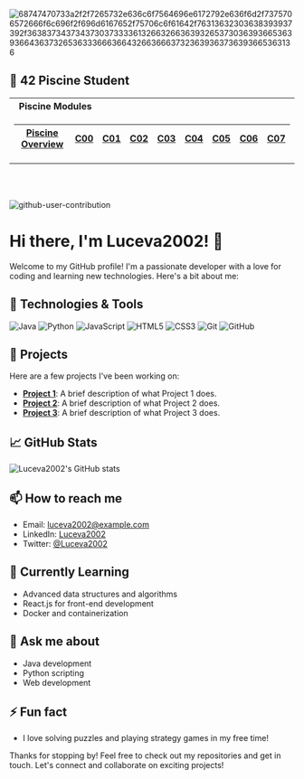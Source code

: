 ![68747470733a2f2f7265732e636c6f7564696e6172792e636f6d2f7375706572666f6c696f2f696d6167652f75706c6f61642f76313632303638393937392f363837343734373037333361326632663639326537303639366536393664363732653633366636643266366637323639363736393665363136](https://user-images.githubusercontent.com/58959408/232639433-cb0aea21-66f0-4508-a771-85e2089c5a87.gif)

## :elf: 42 Piscine Student

<table>
<tr>
<th align="left"> &nbsp; Piscine Modules</th>
</tr>
<tr>

<td>

| [Piscine Overview](https://github.com/pasqualerossi/42-Piscine/tree/main)  | [C00](https://github.com/pasqualerossi/42-Piscine/tree/main/C00%20-%20C07%20Piscine%20Projects/c00) | [C01](https://github.com/pasqualerossi/42-Piscine/tree/main/C00%20-%20C07%20Piscine%20Projects/c01) | [C02](https://github.com/pasqualerossi/42-Piscine/tree/main/C00%20-%20C07%20Piscine%20Projects/c02) | [C03](https://github.com/pasqualerossi/42-Piscine/tree/main/C00%20-%20C07%20Piscine%20Projects/c03) | [C04](https://github.com/pasqualerossi/42-Piscine/tree/main/C00%20-%20C07%20Piscine%20Projects/c04) | [C05](https://github.com/pasqualerossi/42-Piscine/tree/main/C00%20-%20C07%20Piscine%20Projects/c05) | [C06](https://github.com/pasqualerossi/42-Piscine/tree/main/C00%20-%20C07%20Piscine%20Projects/c06) | [C07](https://github.com/pasqualerossi/42-Piscine/tree/main/C00%20-%20C07%20Piscine%20Projects/c07) |
|--|--|--|--|--|--|--|--|--|

</td> </tr> </table>


<br>

<br>

![github-user-contribution](https://user-images.githubusercontent.com/58959408/157782696-8bc9ca49-ca61-4ab5-8b83-49c4e76c1a8f.svg)

<!--
**Luceva2002/Luceva2002** is a ✨ _special_ ✨ repository because its `README.md` (this file) appears on your GitHub profile.

Here are some ideas to get you started:

- 🔭 I’m currently working on ...
- 🌱 I’m currently learning ...
- 👯 I’m looking to collaborate on ...
- 🤔 I’m looking for help with ...
- 💬 Ask me about ...
- 📫 How to reach me: ...
- 😄 Pronouns: ...
- ⚡ Fun fact: ...
-->

# Hi there, I'm Luceva2002! 👋

Welcome to my GitHub profile! I'm a passionate developer with a love for coding and learning new technologies. Here's a bit about me:

## 🔧 Technologies & Tools

![Java](https://img.shields.io/badge/Java-ED8B00?style=for-the-badge&logo=java&logoColor=white)
![Python](https://img.shields.io/badge/Python-3776AB?style=for-the-badge&logo=python&logoColor=white)
![JavaScript](https://img.shields.io/badge/JavaScript-F7DF1E?style=for-the-badge&logo=javascript&logoColor=black)
![HTML5](https://img.shields.io/badge/HTML5-E34F26?style=for-the-badge&logo=html5&logoColor=white)
![CSS3](https://img.shields.io/badge/CSS3-1572B6?style=for-the-badge&logo=css3&logoColor=white)
![Git](https://img.shields.io/badge/Git-F05032?style=for-the-badge&logo=git&logoColor=white)
![GitHub](https://img.shields.io/badge/GitHub-100000?style=for-the-badge&logo=github&logoColor=white)

## 🚀 Projects

Here are a few projects I've been working on:

- **[Project 1](https://github.com/Luceva2002/project-1)**: A brief description of what Project 1 does.
- **[Project 2](https://github.com/Luceva2002/project-2)**: A brief description of what Project 2 does.
- **[Project 3](https://github.com/Luceva2002/project-3)**: A brief description of what Project 3 does.

## 📈 GitHub Stats

![Luceva2002's GitHub stats](https://github-readme-stats.vercel.app/api?username=Luceva2002&show_icons=true&theme=radical)

## 📫 How to reach me

- Email: [luceva2002@example.com](mailto:luceva2002@example.com)
- LinkedIn: [Luceva2002](https://www.linkedin.com/in/luceva2002)
- Twitter: [@Luceva2002](https://twitter.com/Luceva2002)

## 🌱 Currently Learning

- Advanced data structures and algorithms
- React.js for front-end development
- Docker and containerization

## 💬 Ask me about

- Java development
- Python scripting
- Web development

## ⚡ Fun fact

- I love solving puzzles and playing strategy games in my free time!

Thanks for stopping by! Feel free to check out my repositories and get in touch. Let's connect and collaborate on exciting projects!
